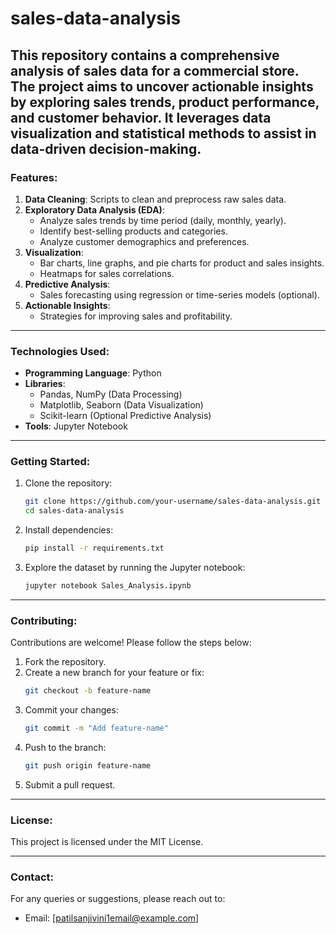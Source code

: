 # sales-data-analysis
This repository contains a comprehensive analysis of sales data for a commercial store. The project aims to uncover actionable insights by exploring sales trends, product performance, and customer behavior. It leverages data visualization and statistical methods to assist in data-driven decision-making.
---

### **Features:**  
1. **Data Cleaning**: Scripts to clean and preprocess raw sales data.  
2. **Exploratory Data Analysis (EDA)**:  
   - Analyze sales trends by time period (daily, monthly, yearly).  
   - Identify best-selling products and categories.  
   - Analyze customer demographics and preferences.  
3. **Visualization**:  
   - Bar charts, line graphs, and pie charts for product and sales insights.  
   - Heatmaps for sales correlations.  
4. **Predictive Analysis**:  
   - Sales forecasting using regression or time-series models (optional).  
5. **Actionable Insights**:  
   - Strategies for improving sales and profitability.

---

### **Technologies Used:**  
- **Programming Language**: Python  
- **Libraries**:  
  - Pandas, NumPy (Data Processing)  
  - Matplotlib, Seaborn (Data Visualization)  
  - Scikit-learn (Optional Predictive Analysis)  
- **Tools**: Jupyter Notebook  

---

### **Getting Started:**  
1. Clone the repository:  
   ```bash
   git clone https://github.com/your-username/sales-data-analysis.git
   cd sales-data-analysis
   ```
2. Install dependencies:  
   ```bash
   pip install -r requirements.txt
   ```
3. Explore the dataset by running the Jupyter notebook:  
   ```bash
   jupyter notebook Sales_Analysis.ipynb
   ```

---

### **Contributing:**  
Contributions are welcome! Please follow the steps below:  
1. Fork the repository.  
2. Create a new branch for your feature or fix:  
   ```bash
   git checkout -b feature-name
   ```  
3. Commit your changes:  
   ```bash
   git commit -m "Add feature-name"
   ```  
4. Push to the branch:  
   ```bash
   git push origin feature-name
   ```  
5. Submit a pull request.

---

### **License:**  
This project is licensed under the MIT License.  

---

### **Contact:**  
For any queries or suggestions, please reach out to:  
- Email: [patilsanjivini1email@example.com]  

